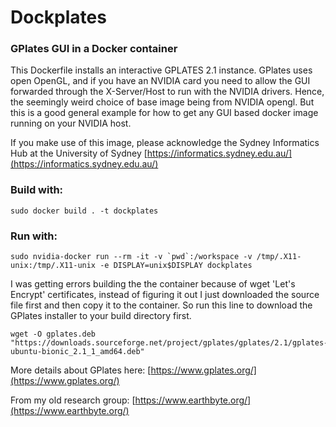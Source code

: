 # Dockplates
### GPlates GUI in a Docker container

This Dockerfile installs an interactive GPLATES 2.1 instance.
GPlates uses open OpenGL, and if you have an NVIDIA card you need to allow the GUI forwarded through the X-Server/Host to run with the NVIDIA drivers. Hence, the seemingly weird choice of base image being from NVIDIA opengl. But this is a good general example for how to get any GUI based docker image running on your NVIDIA host.

If you make use of this image, please acknowledge the Sydney Informatics Hub at the University of Sydney [https://informatics.sydney.edu.au/](https://informatics.sydney.edu.au/)

### Build with:
```
sudo docker build . -t dockplates
```

### Run with:
```
sudo nvidia-docker run --rm -it -v `pwd`:/workspace -v /tmp/.X11-unix:/tmp/.X11-unix -e DISPLAY=unix$DISPLAY dockplates
```

I was getting errors building the the container because of wget 'Let's Encrypt' certificates, instead of figuring it out I just downloaded the source file first and then copy it to the container. So run this line to download the GPlates installer to your build directory first.

```
wget -O gplates.deb "https://downloads.sourceforge.net/project/gplates/gplates/2.1/gplates-ubuntu-bionic_2.1_1_amd64.deb"
```

More details about GPlates here:
[https://www.gplates.org/](https://www.gplates.org/)

From my old research group:
[https://www.earthbyte.org/](https://www.earthbyte.org/)
